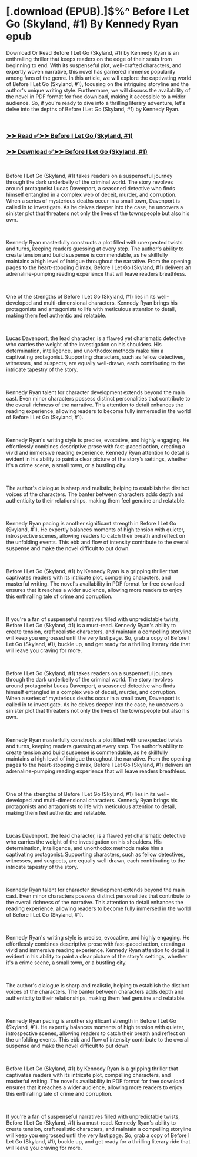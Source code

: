 # [.download (EPUB).]$%^ Before I Let Go (Skyland, #1) By Kennedy Ryan epub

<p>Download Or Read Before I Let Go (Skyland, #1) by Kennedy Ryan is an enthralling thriller that keeps readers on the edge of their seats from beginning to end. With its suspenseful plot, well-crafted characters, and expertly woven narrative, this novel has garnered immense popularity among fans of the genre. In this article, we will explore the captivating world of Before I Let Go (Skyland, #1), focusing on the intriguing storyline and the author's unique writing style. Furthermore, we will discuss the availability of the novel in PDF format for free download, making it accessible to a wider audience. So, if you're ready to dive into a thrilling literary adventure, let's delve into the depths of Before I Let Go (Skyland, #1) by Kennedy Ryan.</p>
<p>&nbsp;</p>

### [➤➤ Read ✅➤➤ Before I Let Go (Skyland, #1)](https://pdf2worldwide.blogspot.com/id/60568471)

### [➤➤ Download ✅➤➤ Before I Let Go (Skyland, #1)](https://pdf2worldwide.blogspot.com/id/60568471)

<p>&nbsp;</p>
<p>Before I Let Go (Skyland, #1) takes readers on a suspenseful journey through the dark underbelly of the criminal world. The story revolves around protagonist Lucas Davenport, a seasoned detective who finds himself entangled in a complex web of deceit, murder, and corruption. When a series of mysterious deaths occur in a small town, Davenport is called in to investigate. As he delves deeper into the case, he uncovers a sinister plot that threatens not only the lives of the townspeople but also his own.</p>
<p>&nbsp;</p>
<p>Kennedy Ryan masterfully constructs a plot filled with unexpected twists and turns, keeping readers guessing at every step. The author's ability to create tension and build suspense is commendable, as he skillfully maintains a high level of intrigue throughout the narrative. From the opening pages to the heart-stopping climax, Before I Let Go (Skyland, #1) delivers an adrenaline-pumping reading experience that will leave readers breathless.</p>
<p>&nbsp;</p>
<p>One of the strengths of Before I Let Go (Skyland, #1) lies in its well-developed and multi-dimensional characters. Kennedy Ryan brings his protagonists and antagonists to life with meticulous attention to detail, making them feel authentic and relatable.</p>
<p>&nbsp;</p>
<p>Lucas Davenport, the lead character, is a flawed yet charismatic detective who carries the weight of the investigation on his shoulders. His determination, intelligence, and unorthodox methods make him a captivating protagonist. Supporting characters, such as fellow detectives, witnesses, and suspects, are equally well-drawn, each contributing to the intricate tapestry of the story.</p>
<p>&nbsp;</p>
<p>Kennedy Ryan talent for character development extends beyond the main cast. Even minor characters possess distinct personalities that contribute to the overall richness of the narrative. This attention to detail enhances the reading experience, allowing readers to become fully immersed in the world of Before I Let Go (Skyland, #1).</p>
<p>&nbsp;</p>
<p>Kennedy Ryan's writing style is precise, evocative, and highly engaging. He effortlessly combines descriptive prose with fast-paced action, creating a vivid and immersive reading experience. Kennedy Ryan attention to detail is evident in his ability to paint a clear picture of the story's settings, whether it's a crime scene, a small town, or a bustling city.</p>
<p>&nbsp;</p>
<p>The author's dialogue is sharp and realistic, helping to establish the distinct voices of the characters. The banter between characters adds depth and authenticity to their relationships, making them feel genuine and relatable.</p>
<p>&nbsp;</p>
<p>Kennedy Ryan pacing is another significant strength in Before I Let Go (Skyland, #1). He expertly balances moments of high tension with quieter, introspective scenes, allowing readers to catch their breath and reflect on the unfolding events. This ebb and flow of intensity contribute to the overall suspense and make the novel difficult to put down.</p>
<p>&nbsp;</p>
<p>Before I Let Go (Skyland, #1) by Kennedy Ryan is a gripping thriller that captivates readers with its intricate plot, compelling characters, and masterful writing. The novel's availability in PDF format for free download ensures that it reaches a wider audience, allowing more readers to enjoy this enthralling tale of crime and corruption.</p>
<p>&nbsp;</p>
<p>If you're a fan of suspenseful narratives filled with unpredictable twists, Before I Let Go (Skyland, #1) is a must-read. Kennedy Ryan's ability to create tension, craft realistic characters, and maintain a compelling storyline will keep you engrossed until the very last page. So, grab a copy of Before I Let Go (Skyland, #1), buckle up, and get ready for a thrilling literary ride that will leave you craving for more.</p>
<p>&nbsp;</p>
<p>Before I Let Go (Skyland, #1) takes readers on a suspenseful journey through the dark underbelly of the criminal world. The story revolves around protagonist Lucas Davenport, a seasoned detective who finds himself entangled in a complex web of deceit, murder, and corruption. When a series of mysterious deaths occur in a small town, Davenport is called in to investigate. As he delves deeper into the case, he uncovers a sinister plot that threatens not only the lives of the townspeople but also his own.</p>
<p>&nbsp;</p>
<p>Kennedy Ryan masterfully constructs a plot filled with unexpected twists and turns, keeping readers guessing at every step. The author's ability to create tension and build suspense is commendable, as he skillfully maintains a high level of intrigue throughout the narrative. From the opening pages to the heart-stopping climax, Before I Let Go (Skyland, #1) delivers an adrenaline-pumping reading experience that will leave readers breathless.</p>
<p>&nbsp;</p>
<p>One of the strengths of Before I Let Go (Skyland, #1) lies in its well-developed and multi-dimensional characters. Kennedy Ryan brings his protagonists and antagonists to life with meticulous attention to detail, making them feel authentic and relatable.</p>
<p>&nbsp;</p>
<p>Lucas Davenport, the lead character, is a flawed yet charismatic detective who carries the weight of the investigation on his shoulders. His determination, intelligence, and unorthodox methods make him a captivating protagonist. Supporting characters, such as fellow detectives, witnesses, and suspects, are equally well-drawn, each contributing to the intricate tapestry of the story.</p>
<p>&nbsp;</p>
<p>Kennedy Ryan talent for character development extends beyond the main cast. Even minor characters possess distinct personalities that contribute to the overall richness of the narrative. This attention to detail enhances the reading experience, allowing readers to become fully immersed in the world of Before I Let Go (Skyland, #1).</p>
<p>&nbsp;</p>
<p>Kennedy Ryan's writing style is precise, evocative, and highly engaging. He effortlessly combines descriptive prose with fast-paced action, creating a vivid and immersive reading experience. Kennedy Ryan attention to detail is evident in his ability to paint a clear picture of the story's settings, whether it's a crime scene, a small town, or a bustling city.</p>
<p>&nbsp;</p>
<p>The author's dialogue is sharp and realistic, helping to establish the distinct voices of the characters. The banter between characters adds depth and authenticity to their relationships, making them feel genuine and relatable.</p>
<p>&nbsp;</p>
<p>Kennedy Ryan pacing is another significant strength in Before I Let Go (Skyland, #1). He expertly balances moments of high tension with quieter, introspective scenes, allowing readers to catch their breath and reflect on the unfolding events. This ebb and flow of intensity contribute to the overall suspense and make the novel difficult to put down.</p>
<p>&nbsp;</p>
<p>Before I Let Go (Skyland, #1) by Kennedy Ryan is a gripping thriller that captivates readers with its intricate plot, compelling characters, and masterful writing. The novel's availability in PDF format for free download ensures that it reaches a wider audience, allowing more readers to enjoy this enthralling tale of crime and corruption.</p>
<p>&nbsp;</p>
<p>If you're a fan of suspenseful narratives filled with unpredictable twists, Before I Let Go (Skyland, #1) is a must-read. Kennedy Ryan's ability to create tension, craft realistic characters, and maintain a compelling storyline will keep you engrossed until the very last page. So, grab a copy of Before I Let Go (Skyland, #1), buckle up, and get ready for a thrilling literary ride that will leave you craving for more.</p>
<p>&nbsp;</p>
